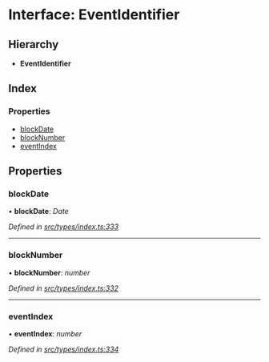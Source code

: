 # Interface: EventIdentifier

## Hierarchy

* **EventIdentifier**

## Index

### Properties

* [blockDate](_src_types_index_.eventidentifier.md#blockdate)
* [blockNumber](_src_types_index_.eventidentifier.md#blocknumber)
* [eventIndex](_src_types_index_.eventidentifier.md#eventindex)

## Properties

###  blockDate

• **blockDate**: *Date*

*Defined in [src/types/index.ts:333](https://github.com/PolymathNetwork/polymesh-sdk/blob/2aa4a44/src/types/index.ts#L333)*

___

###  blockNumber

• **blockNumber**: *number*

*Defined in [src/types/index.ts:332](https://github.com/PolymathNetwork/polymesh-sdk/blob/2aa4a44/src/types/index.ts#L332)*

___

###  eventIndex

• **eventIndex**: *number*

*Defined in [src/types/index.ts:334](https://github.com/PolymathNetwork/polymesh-sdk/blob/2aa4a44/src/types/index.ts#L334)*

